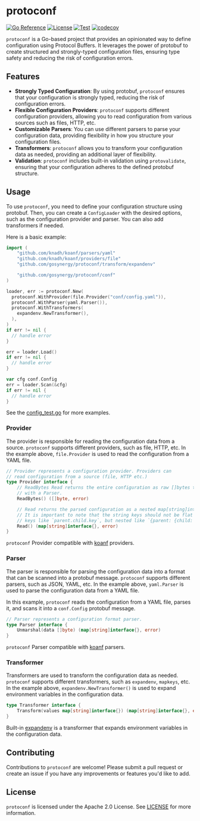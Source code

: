 # protoconf

[![Go Reference](https://pkg.go.dev/badge/github.com/gosynergy/protoconf.svg)](https://pkg.go.dev/github.com/gosynergy/protoconf)
[![License](https://img.shields.io/badge/License-Apache_2.0-blue.svg)](https://opensource.org/licenses/Apache-2.0)
[![Test](https://github.com/gosynergy/protoconf/actions/workflows/go.yml/badge.svg)](https://github.com/gosynergy/protoconf/actions/workflows/go.yml/badge.svg)
[![codecov](https://codecov.io/gh/gosynergy/protoconf/graph/badge.svg?token=D2XW7B9I6J)](https://codecov.io/gh/gosynergy/protoconf)

`protoconf` is a Go-based project that provides an opinionated way to define configuration using Protocol Buffers. It
leverages the power of protobuf to create structured and strongly-typed configuration files, ensuring type
safety and reducing the risk of configuration errors.

## Features

- **Strongly Typed Configuration**: By using protobuf, `protoconf` ensures that your configuration is strongly typed,
  reducing the risk of configuration errors.
- **Flexible Configuration Providers**: `protoconf` supports different configuration providers, allowing you to read
  configuration from various sources such as files, HTTP, etc.
- **Customizable Parsers**: You can use different parsers to parse your configuration data, providing flexibility in how
  you structure your configuration files.
- **Transformers**: `protoconf` allows you to transform your configuration data as needed, providing an additional layer
  of flexibility.
- **Validation**: `protoconf` includes built-in validation using `protovalidate`, ensuring that your configuration
  adheres to the defined protobuf structure.

## Usage

To use `protoconf`, you need to define your configuration structure using protobuf. Then, you can create
a `ConfigLoader` with the desired options, such as the configuration provider and parser. You can also add transformers
if needed.

Here is a basic example:

[//]: @formatter:off

```go
import (
    "github.com/knadh/koanf/parsers/yaml"
    "github.com/knadh/koanf/providers/file"
    "github.com/gosynergy/protoconf/transform/expandenv"

    "github.com/gosynergy/protoconf/conf"
)

loader, err := protoconf.New(
  protoconf.WithProvider(file.Provider("conf/config.yaml")),
  protoconf.WithParser(yaml.Parser()),
  protoconf.WithTransformers(
    expandenv.NewTransformer(),
  ),
)
if err != nil {
  // handle error
}

err = loader.Load()
if err != nil {
  // handle error
}

var cfg conf.Config
err = loader.Scan(&cfg)
if err != nil {
  // handle error
}
```

[//]: @formatter:on

See the [config_test.go](config_test.go) for more examples.

### Provider

The provider is responsible for reading the configuration data from a source. `protoconf` supports different providers,
such as file, HTTP, etc. In the example above, `file.Provider` is used to read the configuration from a YAML file.

[//]: @formatter:off

```go
// Provider represents a configuration provider. Providers can
// read configuration from a source (file, HTTP etc.)
type Provider interface {
	// ReadBytes Read returns the entire configuration as raw []bytes to be parsed.
	// with a Parser.
	ReadBytes() ([]byte, error)

	// Read returns the parsed configuration as a nested map[string]interface{}.
	// It is important to note that the string keys should not be flat delimited
	// keys like `parent.child.key`, but nested like `{parent: {child: {key: 1}}}`.
	Read() (map[string]interface{}, error)
}
```

[//]: @formatter:on

`protoconf` Provider compatible with [koanf](https://github.com/knadh/koanf?tab=readme-ov-file#api) providers.

### Parser

The parser is responsible for parsing the configuration data into a format that can be scanned into a protobuf
message. `protoconf` supports different parsers, such as JSON, YAML, etc. In the example above, `yaml.Parser` is used to
parse the configuration data from a YAML file.

In this example, `protoconf` reads the configuration from a YAML file, parses it, and scans it into a `conf.Config`
protobuf message.

[//]: @formatter:off

```go
// Parser represents a configuration format parser.
type Parser interface {
	Unmarshal(data []byte) (map[string]interface{}, error)
}
```

[//]: @formatter:on

`protoconf` Parser compatible with [koanf](https://github.com/knadh/koanf?tab=readme-ov-file#api) parsers.

### Transformer

Transformers are used to transform the configuration data as needed. `protoconf` supports different transformers, such
as `expandenv`, `mapkeys`, etc. In the example above, `expandenv.NewTransformer()` is used to expand environment
variables in the configuration data.

[//]: @formatter:off

```go
type Transformer interface {
	Transform(values map[string]interface{}) (map[string]interface{}, error)
}
```

[//]: @formatter:on

Built-in [expandenv](transform/expandenv) is a transformer that expands environment variables in the configuration data.

## Contributing

Contributions to `protoconf` are welcome! Please submit a pull request or create an issue if you have any improvements
or features you'd like to add.

## License

`protoconf` is licensed under the Apache 2.0 License. See [LICENSE](LICENSE) for more information.
